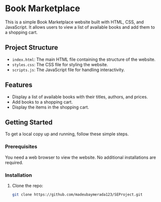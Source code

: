 # Book Marketplace

This is a simple Book Marketplace website built with HTML, CSS, and JavaScript. It allows users to view a list of available books and add them to a shopping cart.

## Project Structure

- `index.html`: The main HTML file containing the structure of the website.
- `styles.css`: The CSS file for styling the website.
- `scripts.js`: The JavaScript file for handling interactivity.

## Features

- Display a list of available books with their titles, authors, and prices.
- Add books to a shopping cart.
- Display the items in the shopping cart.

## Getting Started

To get a local copy up and running, follow these simple steps.

### Prerequisites

You need a web browser to view the website. No additional installations are required.

### Installation

1. Clone the repo:
   ```sh
   git clone https://github.com/madeubaymerada123/SEProject.git
